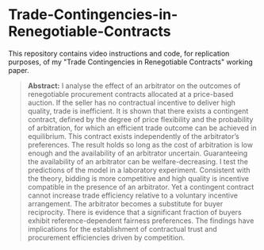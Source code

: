 # Trade-Contingencies-in-Renegotiable-Contracts
This repository contains video instructions and code, for replication purposes, of my "Trade Contingencies in Renegotiable Contracts" working paper.

> **Abstract:** I analyse the effect of an arbitrator on the outcomes of renegotiable procurement contracts allocated at a price-based auction. If the seller has no contractual incentive to deliver high quality, trade is inefficient. It is shown that there exists a contingent contract, defined by the degree of price flexibility and the probability of arbitration, for which an efficient trade outcome can be achieved in equilibrium. This contract exists independently of the arbitrator’s preferences. The result holds so long as the cost of arbitration is low enough and the availability of an arbitrator uncertain. Guaranteeing the availability of an arbitrator can be welfare-decreasing. I test the predictions of the model in a laboratory experiment. Consistent with the theory, bidding is more competitive and high quality is incentive compatible in the presence of an arbitrator. Yet a contingent contract cannot increase trade efficiency relative to a voluntary incentive arrangement. The arbitrator becomes a substitute for buyer reciprocity. There is evidence that a significant fraction of buyers exhibit reference-dependent fairness preferences. The findings have implications for the establishment of contractual trust and procurement efficiencies driven by competition.
